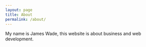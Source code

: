 ```yaml
---
layout: page
title: About
permalink: /about/
---
```


My name is James Wade, this website is about business and web development.
